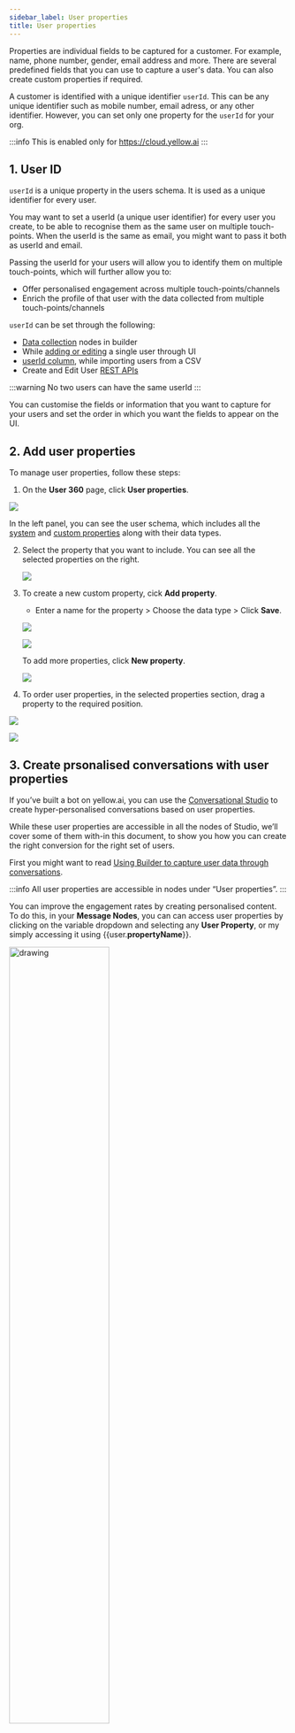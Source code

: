 ```yaml
---
sidebar_label: User properties
title: User properties
---
```


Properties are individual fields to be captured for a customer. For example, name, phone number, gender, email address and more. There are several predefined fields that you can use to capture a user's data. You can also create custom properties if required.

A customer is identified with a unique identifier `userId`. This can be any unique identifier such as mobile number, email adress, or any other identifier. However, you can set only one property for the `userId` for your org.



:::info
This is enabled only for https://cloud.yellow.ai
:::


## 1. User ID

`userId` is a unique property in the users schema. It is used as a unique identifier for every user.

You may want to set a userId (a unique user identifier) for every user you create, to be able to recognise them as the same user on multiple touch-points. When the userId is the same as email, you might want to pass it both as userId and email. 

Passing the userId for your users will allow you to identify them on multiple touch-points, which will further allow you to:

- Offer personalised engagement across multiple touch-points/channels
- Enrich the profile of that user with the data collected from multiple touch-points/channels

`userId` can be set through the following:

- [Data collection](https://docs.yellow.ai/docs/platform_concepts/engagement/cdp/enriching_user_profiles/builder_capture_data/#3-using-builder-to-create--update-user-records-in-users-table) nodes in builder
- While [adding or editing](https://docs.yellow.ai/docs/platform_concepts/engagement/cdp/user_data_segments/manage_user_data/#add--edit-users) a single user through UI
- [userId column](https://docs.yellow.ai/docs/platform_concepts/engagement/cdp/enriching_user_profiles/create_audience_group_csv/#using-the-userid-column-to-identify-users), while importing users from a CSV
- Create and Edit User [REST APIs](https://docs.yellow.ai/docs/platform_concepts/engagement/cdp/enriching_user_profiles/send_user_data_event_rest_api/)

:::warning
No two users can have the same userId
:::

You can customise the fields or information that you want to capture for your users and set the order in which you want the fields to appear on the UI.

## 2. Add user properties
To manage user properties, follow these steps:

1. On the **User 360** page, click **User properties**.

![](https://i.imgur.com/BOUV1hq.png)

In the left panel, you can see the user schema, which includes all the [system](https://docs.yellow.ai/docs/platform_concepts/engagement/cdp/user_data_segments/cdp_data#system-user-properties) and [custom properties](https://docs.yellow.ai/docs/platform_concepts/engagement/cdp/user_data_segments/cdp_data/#custom-user-properties) along with their data types. 

2. Select the property that you want to include. You can see all the selected properties on the right. 

   ![](https://i.imgur.com/O5nuQaz.png)

3. To create a new custom property, cick **Add property**.
   * Enter a name for the property > Choose the data type > Click **Save**.

   ![](https://i.imgur.com/T9mEJaM.png)

   ![](https://i.imgur.com/xwdOtpt.png)

   To add more properties, click **New property**.
   
   ![](https://i.imgur.com/O5nuQaz.png)

 4. To order user properties, in the selected properties section, drag a property to the required position.

   ![](https://i.imgur.com/Eyk5uce.gif)




  

   ![](https://i.imgur.com/xwdOtpt.png)



## 3. Create prsonalised conversations with user properties

If you’ve built a bot on yellow.ai, you can use the [Conversational Studio](https://docs.yellow.ai/docs/platform_concepts/studio/overview) to create hyper-personalised conversations based on user properties.

While these user properties are accessible in all the nodes of Studio, we’ll cover some of them with-in this document, to show you how you can create the right conversion for the right set of users.

First you might want to read [Using Builder to capture user data through conversations](https://docs.yellow.ai/docs/platform_concepts/engagement/cdp/enriching_user_profiles/builder_capture_data).

:::info
All user properties are accessible in nodes under “User properties”.
:::

You can improve the engagement rates by creating personalised content. To do this, in your **Message Nodes**, you can can access user properties by clicking on the variable dropdown and selecting any **User Property**, or my simply accessing it using {{user.**propertyName**}}.

<img src="https://i.imgur.com/Mebonpy.png" alt="drawing" width="60%"/>